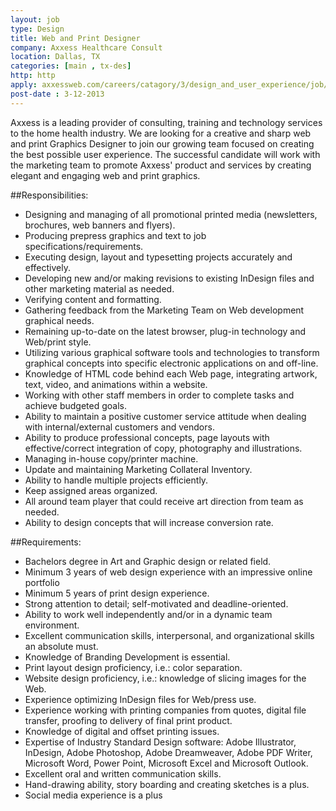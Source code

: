 ```yaml
---
layout: job
type: Design
title: Web and Print Designer
company: Axxess Healthcare Consult
location: Dallas, TX
categories: [main , tx-des]
http: http
apply: axxessweb.com/careers/catagory/3/design_and_user_experience/job/65/web_and_print_graphics_designer
post-date : 3-12-2013
---
```


Axxess is a leading provider of consulting, training and technology services to the home health industry. We are looking for a creative and sharp web and print Graphics Designer to join our growing team focused on creating the best possible user experience. The successful candidate will work with the marketing team to promote Axxess' product and services by creating elegant and engaging web and print graphics.

##Responsibilities:

* Designing and managing of all promotional printed media (newsletters, brochures, web banners and flyers).
* Producing prepress graphics and text to job specifications/requirements.
* Executing design, layout and typesetting projects accurately and effectively.
* Developing new and/or making revisions to existing InDesign files and other marketing material as needed.
* Verifying content and formatting.
* Gathering feedback from the Marketing Team on Web development graphical needs.
* Remaining up-to-date on the latest browser, plug-in technology and Web/print style.
* Utilizing various graphical software tools and technologies to transform graphical concepts into specific electronic applications on and off-line.
* Knowledge of HTML code behind each Web page, integrating artwork, text, video, and animations within a website.
* Working with other staff members in order to complete tasks and achieve budgeted goals.
* Ability to maintain a positive customer service attitude when dealing with internal/external customers and vendors.
* Ability to produce professional concepts, page layouts with effective/correct integration of copy, photography and illustrations.
* Managing in-house copy/printer machine.
* Update and maintaining Marketing Collateral Inventory.
* Ability to handle multiple projects efficiently.
* Keep assigned areas organized.
* All around team player that could receive art direction from team as needed.
* Ability to design concepts that will increase conversion rate. 

##Requirements:

* Bachelors degree in Art and Graphic design or related field.
* Minimum 3 years of web design experience with an impressive online portfolio
* Minimum 5 years of print design experience.
* Strong attention to detail; self-motivated and deadline-oriented.
* Ability to work well independently and/or in a dynamic team environment.
* Excellent communication skills, interpersonal, and organizational skills an absolute must.
* Knowledge of Branding Development is essential.
* Print layout design proficiency, i.e.: color separation.
* Website design proficiency, i.e.: knowledge of slicing images for the Web.
* Experience optimizing InDesign files for Web/press use.
* Experience working with printing companies from quotes, digital file transfer, proofing to delivery of final print product.
* Knowledge of digital and offset printing issues.
* Expertise of Industry Standard Design software: Adobe Illustrator, InDesign, Adobe Photoshop, Adobe Dreamweaver, Adobe PDF Writer, Microsoft Word, Power Point, Microsoft Excel and Microsoft Outlook.
* Excellent oral and written communication skills.
* Hand-drawing ability, story boarding and creating sketches is a plus.
* Social media experience is a plus